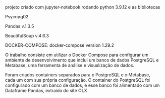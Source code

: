 
projeto criado com jupyter-notebook rodando python 3.9.12 e as bibliotecas

Psycopg02

Pandas v.1.3.5

BeautifulSoup v.4.6.3

DOCKER-COMPOSE: docker-compose version 1.29.2


O trabalho consiste em utilizar o Docker Compose para configurar um ambiente de desenvolvimento que inclui um banco de dados PostgreSQL e Metabase, uma ferramenta de análise e visualização de dados.

Foram criados containers separados para o PostgreSQL e o Metabase, cada um com sua própria configuração. O container do PostgreSQL foi configurado com um banco de dados, e esse banco foi alimentado com um Dataframe Pandas, extraido do site OLX
